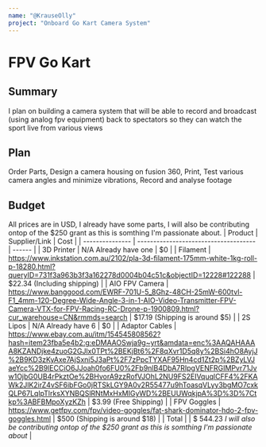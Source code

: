 ```yaml
---
name: "@KrauseOlly"
project: "Onboard Go Kart Camera System"
---
```


# FPV Go Kart

## Summary
I plan on building a camera system that will be able to record and broadcast (using analog fpv equipment) back to spectators so they can watch the sport live from various views
## Plan

Order Parts, Design a camera housing on fusion 360, Print, Test various camera angles and minimize vibrations, Record and analyse footage

## Budget
All prices are in USD, I already have some parts, I will also be contributing ontop of the $250 grant as this is somthing I'm passionate about.
| Product         | Supplier/Link                         | Cost   |
| --------------- | ------------------------------------- | ------ |
| 3D Printer      | N/A Already have one                  | $0     |
| Filament        | https://www.inkstation.com.au/2102/pla-3d-filament-175mm-white-1kg-roll-p-18280.html?queryID=731f3a963b3f3a162278d0004b04c51c&objectID=12228#122288  | $22.34 (Including shipping) |
| AIO FPV Camera  | https://www.banggood.com/EWRF-701U-5_8Ghz-48CH-25mW-600tvl-F1_4mm-120-Degree-Wide-Angle-3-in-1-AIO-Video-Transmitter-FPV-Camera-VTX-for-FPV-Racing-RC-Drone-p-1900809.html?cur_warehouse=CN&rmmds=search  | $17.19 (Shipping is around $5) |
| 2S Lipos        | N/A Already have 6                    | $0     |
| Adaptor Cables  | https://www.ebay.com.au/itm/154545808562?hash=item23fba5e4b2:g:eDMAAOSwja9g~yrt&amdata=enc%3AAQAHAAAA8KZANDjke4zuoG2GJlx0TPt%2BEKjBt6%2F8qXvr1D5q8y%2BSi4hO8AyjJ%2B9KD3zKyAxe7AjSxni5J3aPt%2F7zPpcTYXAF95Hn4cd1Zt2p%2BZyLVJaeYcc%2B9lECCiO6JJoah0fo6FU0%2Fb9nlB4DbA7RIpgVENFRGIMPvr71Jvw1OjbG0UB4rPkztOe%2BHvorA9zzRofVJOhL2NU9FS2EIVquqlCFF4%2FKAWk2JlK2irZ4vSF6ibFGo0jRTSkLGY9A0v2R55477u9hToasqVLyy3bgMO7cxkQLP67LqlpTlrksXYNBQSlRNtMxHxMIGyWD%2BEUUWqkjpA%3D%3D%7Ctkp%3ABFBMpoXyzKZh | $3.99 (Free Shipping) |
| FPV Goggles     | https://www.getfpv.com/fpv/video-goggles/fat-shark-dominator-hdo-2-fpv-goggles.html | $500 (Shipping is around $18) |
| Total           |                                       | $ 544.23 *I will also be contributing ontop of the $250 grant as this is somthing I'm passionate about* |
